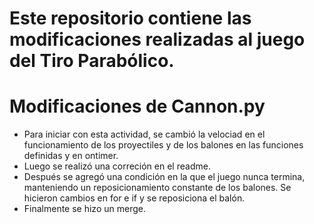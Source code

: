 # Este repositorio contiene las modificaciones realizadas al juego del Tiro Parabólico.
# Modificaciones de Cannon.py
- Para iniciar con esta actividad, se cambió la velociad en el funcionamiento de los proyectiles y de los balones en las funciones definidas y en ontimer.
- Luego se realizó una correción en el readme.
- Después se agregó una condición en la que el juego nunca termina, manteniendo un reposicionamiento constante de los balones. Se hicieron cambios en for e if y se reposiciona el balón.
- Finalmente se hizo un merge.
